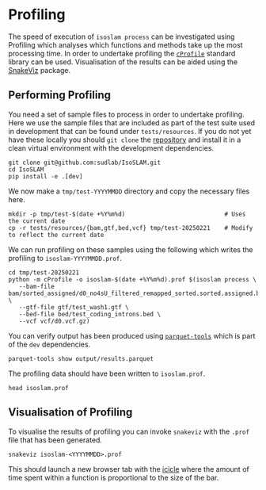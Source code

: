 # Profiling

The speed of execution of `isoslam process` can be investigated using Profiling which analyses which functions and
methods take up the most processing time. In order to undertake profiling the [`cProfile`][cprofile] standard library
can be used. Visualisation of the results can be aided using the [SnakeViz][snakeviz] package.

## Performing Profiling

You need a set of sample files to process in order to undertake profiling. Here we use the sample files that are
included as part of the test suite used in development that can be found under `tests/resources`. If you do not yet have
these locally you should `git clone` the [repository][isoslam] and install it in a clean virtual environment with the
development dependencies.

```shell
git clone git@github.com:sudlab/IsoSLAM.git
cd IsoSLAM
pip install -e .[dev]
```

We now make a `tmp/test-YYYYMMDD` directory and copy the necessary files here.

```shell
mkdir -p tmp/test-$(date +%Y%m%d)                            # Uses the current date
cp -r tests/resources/{bam,gtf,bed,vcf} tmp/test-20250221    # Modify to reflect the current date
```

We can run profiling on these samples using the following which writes the profiling to `isoslam-YYYYMMDD.prof`.

```shell
cd tmp/test-20250221
python -m cProfile -o isoslam-$(date +%Y%m%d).prof $(isoslam process \
   --bam-file bam/sorted_assigned/d0_no4sU_filtered_remapped_sorted.sorted.assigned.bam \
   --gtf-file gtf/test_wash1.gtf \
   --bed-file bed/test_coding_introns.bed \
   --vcf vcf/d0.vcf.gz)
```

You can verify output has been produced using [`parquet-tools`][parquettools] which is part of the `dev` dependencies.

```shell
parquet-tools show output/results.parquet
```

The profiling data should have been written to `isoslam.prof`.

```shell
head isoslam.prof
```

## Visualisation of Profiling

To visualise the results of profiling you can invoke `snakeviz` with the `.prof` file that has been generated.

```shell
snakeviz isoslam-<YYYYMMDD>.prof
```

This should launch a new browser tab with the [icicle][snakevizicicle] where the amount of time spent within a function
is proportional to the size of the bar.

[cprofile]: https://docs.python.org/3/library/profile.html#module-cProfile
[isoslam]: https://github.com/sudlab/IsoSLAM
[parquettools]: https://github.com/ktrueda/parquet-tools
[snakeviz]: https://jiffyclub.github.io/snakeviz/
[snakevizicicle]: https://jiffyclub.github.io/snakeviz/#interpreting-results
